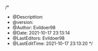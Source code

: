 /*
 * @Descripttion: 
 * @version: 
 * @Author: Evildoer98
 * @Date: 2021-10-17 23:13:14
 * @LastEditors: Evildoer98
 * @LastEditTime: 2021-10-17 23:13:20
 */
